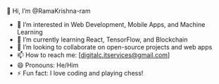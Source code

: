 👋 Hi, I’m @RamaKrishna-ram

- 👀 I’m interested in Web Development, Mobile Apps, and Machine Learning
- 🌱 I’m currently learning React, TensorFlow, and Blockchain
- 💞️ I’m looking to collaborate on open-source projects and web apps
- 📫 How to reach me: [digitalc.itservices@gmail.com]
- 😄 Pronouns: He/Him
- ⚡ Fun fact: I love coding and playing chess!

<!---
RamaKrishna-ram/RamaKrishna-ram is a ✨ special ✨ repository because its `README.md` (this file) appears on your GitHub profile.
You can click the Preview link to take a look at your changes.
--->
